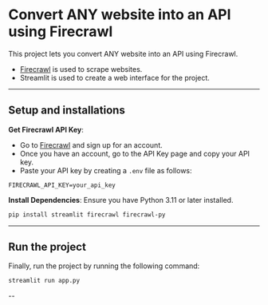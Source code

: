 # Convert ANY website into an API using Firecrawl

This project lets you convert ANY website into an API using Firecrawl.
- [Firecrawl](https://www.firecrawl.dev/i/api) is used to scrape websites.
- Streamlit is used to create a web interface for the project.


---
## Setup and installations

**Get Firecrawl API Key**:
- Go to [Firecrawl](https://www.firecrawl.dev/i/api) and sign up for an account.
- Once you have an account, go to the API Key page and copy your API key.
- Paste your API key by creating a `.env` file as follows:

```
FIRECRAWL_API_KEY=your_api_key
```

**Install Dependencies**:
   Ensure you have Python 3.11 or later installed.
   ```bash
   pip install streamlit firecrawl firecrawl-py
   ```

---

## Run the project

Finally, run the project by running the following command:

```bash
streamlit run app.py
```



--